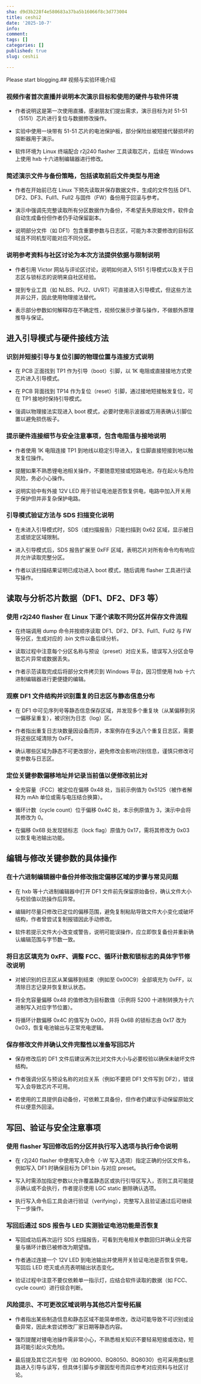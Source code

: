 ```yaml
---
sha: d9d3b228f4e580683a37ba5b16066f8c3d773004
title: ceshi2
date: '2025-10-7'
info: 
comment: 
tags: []
categories: []
published: true
slug: ceshii

---
```

Please start blogging.## 视频与实验环境介绍

### 视频作者首次直播并说明本次演示目标和使用的硬件与软件环境

- 作者说明这是第一次使用直播，感谢朋友们提出需求，演示目标为对 51-51（5151）芯片进行复位与数据修改操作。

- 实验中使用一块带有 51-51 芯片的电池保护板，部分保险丝被短接代替损坏的熔断器用于演示。

- 软件环境为 Linux 终端配合 r2j240 flasher 工具读取芯片，后续在 Windows 上使用 hxb 十六进制编辑器进行修改。

### 简述演示文件与备份策略，包括读取前后文件类型与用途

- 作者在开始前已在 Linux 下预先读取并保存数据文件，生成的文件包括 DF1、DF2、DF3、Full1、Full2 与固件（FW）备份用于回滚与参考。

- 演示中强调先完整读取所有分区数据作为备份，不希望丢失原始文件，软件会自动生成备份但作者仍手动保留副本。

- 说明部分文件（如 DF1）包含重要参数与日志区，可能为本次要修改的目标区域且不同机型可能对应不同分区。

### 说明参考资料与社区讨论为本次方法提供依据与限制说明

- 作者引用 Victor 网站与评论区讨论，说明如何进入 5151 引导模式以及关于日志区与锁标志的说明来自社区经验。

- 提到专业工具（如 NLBS、PU2、UVRT）可直接进入引导模式，但这些方法并非公开，因此使用物理接法替代。

- 表示部分参数如何解释存在不确定性，视频仅展示步骤与操作，不做额外原理推导与保证。

## 进入引导模式与硬件接线方法

### 识别并短接引导与复位引脚的物理位置与连接方式说明

- 在 PCB 正面找到 TP1 作为引导（boot）引脚，以 1K 电阻或直接接地方式使芯片进入引导模式。

- 在 PCB 背面找到 TP14 作为复位（reset）引脚，通过接地短接触发复位，可在 TP1 接地时保持引导模式。

- 强调以物理接法实现进入 boot 模式，必要时使用示波器或万用表确认引脚位置以避免损伤板子。

### 提示硬件连接细节与安全注意事项，包含电阻值与接地说明

- 作者使用 1K 电阻连接 TP1 到地线以稳定引导进入，复位脚直接短接到地以触发复位操作。

- 提醒如果不熟悉锂电池相关操作，不要随意短接或短路电池，存在起火与危险风险，务必小心操作。

- 说明实验中有外接 12V LED 用于验证电池是否恢复供电，电路中加入开关用于保护但并非复杂保护电路。

### 引导模式验证方法与 SDS 扫描变化说明

- 在未进入引导模式时，SDS（或扫描报告）只能扫描到 0x62 区域，显示被日志或锁定区域限制。

- 进入引导模式后，SDS 报告扩展至 0xFF 区域，表明芯片对所有命令均有响应并允许读取完整分区。

- 作者以该扫描结果证明已成功进入 boot 模式，随后调用 flasher 工具进行读写操作。

## 读取与分析芯片数据（DF1、DF2、DF3 等）

### 使用 r2j240 flasher 在 Linux 下逐个读取不同分区并保存文件流程

- 在终端调用 dump 命令并按顺序读取 DF1、DF2、DF3、Full1、Full2 与 FW 等分区，生成对应的 .bin 文件以备后续分析。

- 读取过程中注意每个分区名称与预设（preset）对应关系，错误写入分区会导致芯片异常或数据丢失。

- 作者示范读取完成后将部分文件拷贝到 Windows 平台，因习惯使用 hxb 十六进制编辑器进行更便捷的编辑。

### 观察 DF1 文件结构并识别重复的日志区与静态信息分布

- 在 DF1 中可见序列号等静态信息保存区域，并发现多个重复块（从某偏移到另一偏移呈重复），被识别为日志（log）区。

- 作者指出重复日志块数量因设备而异，本案例存在多达八个重复日志区，需要将这些区域清除为 0xFF。

- 确认哪些区域为静态不可更改部分，避免修改会影响识别信息，谨慎只修改可变参数与日志区。

### 定位关键参数偏移地址并记录当前值以便修改前比对

- 全充容量（FCC）被定位在偏移 0x48 处，当前示例值为 0x5125（被作者解释为 mAh 单位或需与电压结合换算）。

- 循环计数（cycle count）位于偏移 0x4C 处，本示例原值为 3，演示中会将其修改为 0。

- 在偏移 0x6B 处发现锁标志（lock flag）原值为 0x17，需将其修改为 0x03 以恢复电池输出功能。

## 编辑与修改关键参数的具体操作

### 在十六进制编辑器中备份并修改指定偏移区域的步骤与常见问题

- 在 hxb 等十六进制编辑器中打开 DF1 文件前先保留原始备份，确认文件大小与校验值以防操作后异常。

- 编辑时尽量只修改已定位的偏移范围，避免复制粘贴导致文件大小变化或破坏结构，作者曾尝试复制报错因此手动修改。

- 软件若提示文件大小改变或警告，说明可能误操作，应立即恢复备份并重新确认编辑范围与字节数一致。

### 将日志区填充为 0xFF、调整 FCC、循环计数和锁标志的具体字节修改说明

- 对被识别的日志区从某偏移到结束（例如至 0x00C9）全部填充为 0xFF，以清除日志记录并恢复默认状态。

- 将全充容量偏移 0x48 的值修改为目标数值（示例将 5200 十进制转换为十六进制写入对应字节位置）。

- 将循环计数偏移 0x4C 的值写为 0x00，并将 0x6B 的锁标志由 0x17 改为 0x03，恢复电池输出与正常充电逻辑。

### 保存修改文件并确认文件完整性以准备写回芯片

- 保存修改后的 DF1 文件后建议再次比对文件大小与必要校验以确保未破坏文件结构。

- 作者强调分区与预设名称的对应关系（例如不要把 DF1 文件写到 DF2），错误写入会导致芯片不可用。

- 若使用的工具提供自动备份，可依赖工具备份，但作者仍建议手动保留原始文件以便意外回滚。

## 写回、验证与安全注意事项

### 使用 flasher 写回修改后的分区并执行写入选项与执行命令说明

- 在 r2j240 flasher 中使用写入命令（-W 写入选项）指定正确的分区文件名，例如写入 DF1 时确保目标为 DF1.bin 与对应 preset。

- 写入时需添加指定参数以允许覆盖静态区或执行引导区写入，否则工具可能提示确认或不会执行，作者提示使用 LGC static 删除确认选项。

- 执行写入命令后工具会进行验证（verifying），完整写入且验证通过后可继续下一步操作。

### 写回后通过 SDS 报告与 LED 实测验证电池功能是否恢复

- 写回成功后再次运行 SDS 扫描报告，可看到充电相关参数回归并确认全充容量与循环计数已被修改为期望值。

- 作者通过连接一个 12V LED 到电池输出并使用开关验证电池是否恢复供电，写回后 LED 熄灭或点亮表明输出状态变化。

- 验证过程中注意不要仅依赖单一指示灯，应结合软件读取的数据（如 FCC、cycle count）进行综合判断。

### 风险提示、不可更改区域说明与其他芯片型号拓展

- 作者指出某些制造信息和静态区域不能简单修改，改动可能导致不可识别或设备异常，因此未尝试修改厂家日期等静态内容。

- 强烈提醒对锂电池操作需非常小心，不熟悉相关知识不要轻易短接或改动，短路可能引起火灾危险。

- 最后提及其它芯片型号（如 BQ9000、BQ8050、BQ8030）也可采用类似思路进入引导与读写，但具体引脚与步骤因型号而异应参考对应资料与社区讨论。

